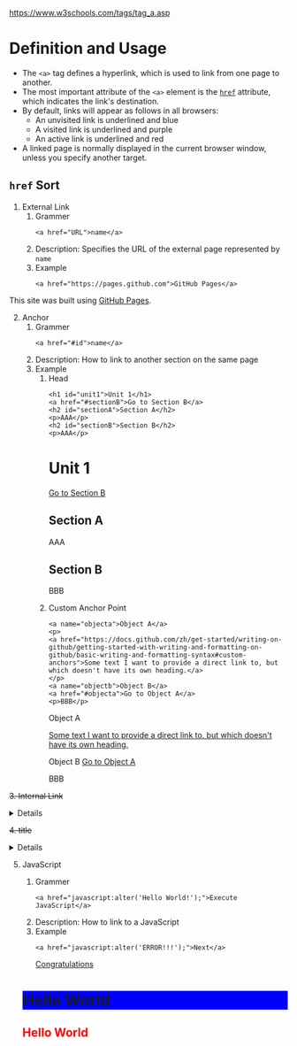 https://www.w3schools.com/tags/tag_a.asp

# Definition and Usage
- The `<a>` tag defines a hyperlink, which is used to link from one page to another.
- The most important attribute of the `<a>` element is the <a href="#href">`href`</a> attribute, which indicates the link's destination.
- By default, links will appear as follows in all browsers:
  - An unvisited link is underlined and blue
  - A visited link is underlined and purple
  - An active link is underlined and red
- A linked page is normally displayed in the current browser window, unless you specify another target.

## <a name="href">`href`</a> Sort
1. External Link
   1. Grammer
      ```
      <a href="URL">name</a>
      ```
   2. Description:
      Specifies the URL of the external page represented by `name`
   3. Example
      ```
      <a href="https://pages.github.com">GitHub Pages</a>
      ```
This site was built using <a href="https://pages.github.com">GitHub Pages</a>.

2. Anchor
   1. Grammer
      ```
      <a href="#id">name</a>
      ```  
   2. Description:
      How to link to another section on the same page
   3. Example
      1. Head <h>
         ```
         <h1 id="unit1">Unit 1</h1>
         <a href="#sectionB">Go to Section B</a>
         <h2 id="sectionA">Section A</h2>
         <p>AAA</p>
         <h2 id="sectionB">Section B</h2>
         <p>AAA</p>
         ```
         <h1 id="unit1">Unit 1</h1>
         <a href="#sectionB">Go to Section B</a>
         <h2 id="sectionA">Section A</h2>
         <p>AAA</p>
         <h2 id="sectionB">Section B</h2>
         <p>BBB</p>
      2. Custom Anchor Point
         ```
         <a name="objecta">Object A</a>
         <p>
         <a href="https://docs.github.com/zh/get-started/writing-on-github/getting-started-with-writing-and-formatting-on-github/basic-writing-and-formatting-syntax#custom-anchors">Some text I want to provide a direct link to, but which doesn't have its own heading.</a>
         </p>
         <a name="objectb">Object B</a>
         <a href="#objecta">Go to Object A</a>
         <p>BBB</p>
         ```
         <a name="objecta">Object A</a>
         <p>
           <a href="https://docs.github.com/zh/get-started/writing-on-github/getting-started-with-writing-and-formatting-on-github/basic-writing-and-formatting-syntax#custom-anchors">Some text I want to provide a direct link to, but which doesn't have its own heading.</a>
         </p>
         <a name="objectb">Object B</a>
         <a href="#objecta">Go to Object A</a>
         <p>BBB</p>

~~3. Internal Link~~
<details>
  <summary>Details</summary>
  1. Grammer
     ```
     <a href="#/URL">name</a>
     ```
  2. Description:
     Specifies the URL of the internal page represented by `name`
</details>

~~4. title~~
<details>
  <summary>Details</summary>
  
  1. Grammer
     ```
     <a href="URL" title="A">A</a>
     ```
     
</details>

5. JavaScript
   1. Grammer
      ```
      <a href="javascript:alter('Hello World!');">Execute JavaScript</a>
      ```
   2. Description:
      How to link to a JavaScript
   3. Example
      ```
      <a href="javascript:alter('ERROR!!!');">Next</a>
      ```
      <a href="javascript:alter('Happly New Year!');">Congratulations</a>













    <html>
      <body>
        <h1 style="background-color:Blue;">Hello World</h1>
        <h2 style="color:Red;">Hello World</h2> 
      </body>
      </html>   

